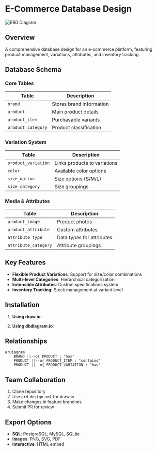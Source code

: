 # E-Commerce Database Design

![ERD Diagram](erd_diagram.png) <!-- Add your diagram image here -->

## Overview
A comprehensive database design for an e-commerce platform, featuring product management, variations, attributes, and inventory tracking.

## Database Schema
### Core Tables
| Table | Description |
|-------|-------------|
| `brand` | Stores brand information |
| `product` | Main product details |
| `product_item` | Purchasable variants |
| `product_category` | Product classification |

### Variation System
| Table | Description |
|-------|-------------|
| `product_variation` | Links products to variations |
| `color` | Available color options |
| `size_option` | Size options (S/M/L) |
| `size_category` | Size groupings |

### Media & Attributes
| Table | Description |
|-------|-------------|
| `product_image` | Product photos |
| `product_attribute` | Custom attributes |
| `attribute_type` | Data types for attributes |
| `attribute_category` | Attribute groupings |

## Key Features
- **Flexible Product Variations**: Support for size/color combinations
- **Multi-level Categories**: Hierarchical categorization
- **Extensible Attributes**: Custom specifications system
- **Inventory Tracking**: Stock management at variant level

## Installation
1. **Using draw.io**:

2. **Using dbdiagram.io**:
   
## Relationships
```mermaid
erDiagram
    BRAND ||--o{ PRODUCT : "has"
    PRODUCT ||--o{ PRODUCT_ITEM : "contains"
    PRODUCT ||--o{ PRODUCT_VARIATION : "has"
```

## Team Collaboration
1. Clone repository
2. Use `erd_design.xml` for draw.io
3. Make changes in feature branches
4. Submit PR for review

## Export Options
- **SQL**: PostgreSQL, MySQL, SQLite
- **Images**: PNG, SVG, PDF
- **Interactive**: HTML embed
